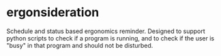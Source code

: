 # ergonsideration
Schedule and status based ergonomics reminder. Designed to support python scripts to check if a program is running, and to check if the user is "busy" in that program and should not be disturbed.
